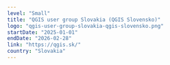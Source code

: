 ```yaml
---
level: "Small"
title: "QGIS user group Slovakia (QGIS Slovensko)"
logo: "qgis-user-group-slovakia-qgis-slovensko.png"
startDate: "2025-01-01"
endDate: "2026-02-28"
link: "https://qgis.sk/"
country: "Slovakia"
---
```

